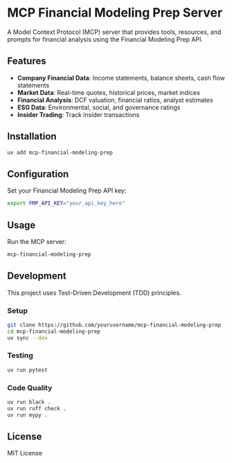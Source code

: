# MCP Financial Modeling Prep Server

A Model Context Protocol (MCP) server that provides tools, resources, and prompts for financial analysis using the Financial Modeling Prep API.

## Features

- **Company Financial Data**: Income statements, balance sheets, cash flow statements
- **Market Data**: Real-time quotes, historical prices, market indices
- **Financial Analysis**: DCF valuation, financial ratios, analyst estimates
- **ESG Data**: Environmental, social, and governance ratings
- **Insider Trading**: Track insider transactions

## Installation

```bash
uv add mcp-financial-modeling-prep
```

## Configuration

Set your Financial Modeling Prep API key:

```bash
export FMP_API_KEY="your_api_key_here"
```

## Usage

Run the MCP server:

```bash
mcp-financial-modeling-prep
```

## Development

This project uses Test-Driven Development (TDD) principles.

### Setup

```bash
git clone https://github.com/yourusername/mcp-financial-modeling-prep
cd mcp-financial-modeling-prep
uv sync --dev
```

### Testing

```bash
uv run pytest
```

### Code Quality

```bash
uv run black .
uv run ruff check .
uv run mypy .
```

## License

MIT License